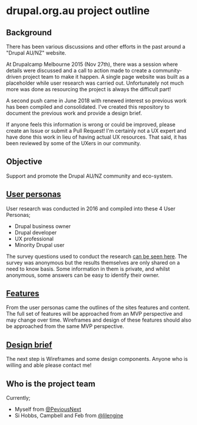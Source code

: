 # drupal.org.au project outline

## Background
There has been various discussions and other efforts in the past around a "Drupal AU/NZ" website. 

At Drupalcamp Melbourne 2015 (Nov 27th), there was  a session where details were discussed and a call to action made to create a community-driven project team to make it happen. 
A single page website was built as a placeholder while user research was carried out. Unfortunately not much more was done as resourcing the project is always the difficult part!

A second push came in June 2018 with renewed interest so previous work has been compiled and consolidated. I've created this repository to document the previous work and provide a design brief. 

If anyone feels this information is wrong or could be improved, please create an Issue or submit a Pull Request! I'm certainly not a UX expert and have done this work in lieu of having actual UX resources. That said, it has been reviewed by some of the UXers in our community.

## Objective
Support and promote the Drupal AU/NZ community and eco-system. 

## [User personas](https://github.com/rikki-iki/drupal-au/tree/master/user-personas/README.md)
User research was conducted in 2016 and compiled into these 4 User Personas;
- Drupal business owner
- Drupal developer
- UX professional
- Minority Drupal user

The survey questions used to conduct the research [can be seen here](https://github.com/rikki-iki/drupal-au/tree/master/user-personas/survey-questions.md). 
The survey was anonymous but the results themselves are only shared on a need to know basis. Some information in them is private, and whilst anonymous, some answers can be easy to identify their owner.

## [Features](https://github.com/rikki-iki/drupal-au/tree/master/features/README.md)
From the user personas came the outlines of the sites features and content. The full set of features will be approached from an MVP perspective and may change over time.
Wireframes and design of these features should also be approached from the same MVP perspective. 

## [Design brief](https://github.com/rikki-iki/drupal-au/tree/master/design-brief/README.md)
The next step is Wireframes and some design components. Anyone who is willing and able please contact me!

## Who is the project team
Currently;
- Myself from [@PeviousNext](http://previousnext.com.au)
- Si Hobbs, Campbell and Feb from [@lilengine](https://www.lilengine.co/)

